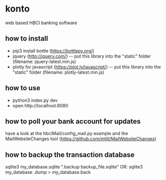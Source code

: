 # konto
web based HBCI banking software

## how to install
* pip3 install bottle (https://bottlepy.org/)
* jquery (http://jquery.com/) -- put this library into the "static" folder (filename: jquery-latest.min.js)
* plotly for javascript (https://plot.ly/javascript/) -- put this library into the "static" folder (filename: plotly-latest.min.js)

## how to use
* python3 index.py dev
* open http://localhost:8080

## how to poll your bank account for updates
have a look at the hbciMail/config_mail.py example and the MailWebsiteChanges tool (https://github.com/mtill/MailWebsiteChanges)

## how to backup the transaction database
sqlite3 my_database.sqlite ".backup backup_file.sqlite"
OR: sqlite3 my_database .dump > my_database.back
